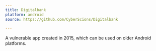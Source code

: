 ```yaml
---
title: Digitalbank
platform: android
source: https://github.com/CyberScions/Digitalbank

---
```


A vulnerable app created in 2015, which can be used on older Android platforms.
